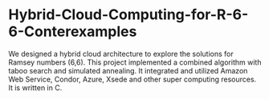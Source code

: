# Hybrid-Cloud-Computing-for-R-6-6-Conterexamples
We designed a hybrid cloud architecture to explore the solutions for Ramsey numbers (6,6). This project implemented a combined algorithm with taboo search and simulated annealing. It integrated and utilized Amazon Web Service, Condor, Azure, Xsede and other super computing resources. It is written in C.
